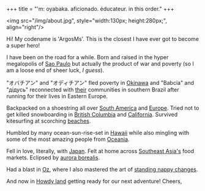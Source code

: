 +++
title = "'m: oyabaka. aficionado. éducateur. in this order."
+++

<img src="/img/about.jpg", style="width:130px; height:280px;", align="right"/>

Hi! My codename is 'ArgosMs'. This is the closest I have ever got to become a super hero!

I have been on the road for a while. Born and raised in the hyper megalopolis of [Sao Paulo](https://www.youtube.com/watch?v=8bwcUdMo3R4) but actually the product of war and poverty (so I am a loose end of sheer luck, *I guess*). 

"オバチアン" and "オディチアン" fled poverty in [Okinawa](https://www.youtube.com/watch?v=gPzf2UlvqK4) and "Babcia" and "дідусь" reconnected with [their](https://www.youtube.com/watch?v=nXnstmYu5nM) communities in southern Brazil after running for their lives in Eastern Europe.  

Backpacked on a shoestring all over [South America](https://www.youtube.com/watch?v=R35URiT_fm8) and [Europe](https://www.youtube.com/watch?v=fWydEjyNsQY). Tried not to get killed snowboarding in [British Columbia](https://www.youtube.com/watch?v=TVfpfzcIBZs) and [California](https://www.youtube.com/watch?v=RVA9fma3wq8). Survived kitesurfing at scorching [beaches](https://www.youtube.com/watch?v=te9YZsltyGY).

Humbled by many ocean-sun-rise-set in [Hawaii](https://www.youtube.com/watch?v=ih_Q4wj9Log) while also mingling with some of the most amazing people from [Oceania](https://www.youtube.com/watch?v=dDmGM1UEWzI).

Fell in love, literally, with [Japan](https://www.youtube.com/watch?v=ccupD_IIN1U). Felt at home across [Southeast Asia's](https://www.youtube.com/channel/UCyEd6QBSgat5kkC6svyjudA) food markets. Eclipsed by [aurora borealis](https://www.youtube.com/watch?v=w6CIjWpd3bE). 

Had a blast in [Oz](https://www.youtube.com/watch?v=ACVBan55U1U), where I also mastered the art of [standing nappy changes](https://www.youtube.com/watch?v=c2WtGd9W-co).

And now in [Howdy land](https://www.youtube.com/watch?v=XlFD0Zyl_f0) getting ready for our next adventure! Cheers,














